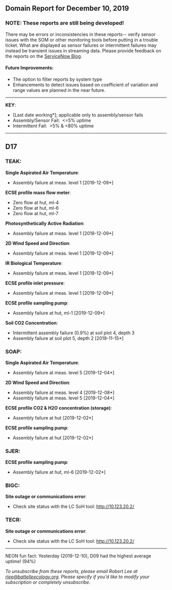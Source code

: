 ## Domain Report for December 10, 2019


### NOTE: These reports are still being developed!
There may be errors or inconsistencies in these reports-- verify sensor issues with the SOM or other monitoring tools before putting in a trouble ticket. What are displayed as sensor failures or intermittent failures may instead be transient issues in streaming data.
Please provide feedback on the reports on the [ServiceNow Blog](https://neon.service-now.com/community?id=community_blog&sys_id=9b4fbe8adbed734017ecf9041d9619be).

#### Future Improvements: 
 - The option to filter reports by system type 
 - Enhancements to detect issues based on coefficient of variation and range values are planned in the near future.

***

**KEY**:

 - [Last date working*]; applicable only to assembly/sensor fails
 - Assembly/Sensor Fail:&nbsp;&nbsp;<=5% uptime
 - Intermittent Fail:&nbsp;&nbsp;>5% & <80% uptime

***
## D17

### TEAK:

**Single Aspirated Air Temperature**:
 - Assembly failure at meas. level 1 [2019-12-09*]

**ECSE profile mass flow meter**:
 - Zero flow at hut, ml-4
 - Zero flow at hut, ml-6
 - Zero flow at hut, ml-7

**Photosynthetically Active Radiation**:
 - Assembly failure at meas. level 1 [2019-12-09*]

**2D Wind Speed and Direction**:
 - Assembly failure at meas. level 1 [2019-12-09*]

**IR Biological Temperature**:
 - Assembly failure at meas. level 1 [2019-12-09*]

**ECSE profile inlet pressure**:
 - Assembly failure at meas. level 1 [2019-12-09*]

**ECSE profile sampling pump**:
 - Assembly failure at hut, ml-1 [2019-12-09*]

**Soil CO2 Concentration**:
 - Intermittent assembly failure (0.9%) at soil plot 4, depth 3
 - Assembly failure at soil plot 5, depth 2 [2019-11-15*]

### SOAP:

**Single Aspirated Air Temperature**:
 - Assembly failure at meas. level 5 [2019-12-04*]

**2D Wind Speed and Direction**:
 - Assembly failure at meas. level 4 [2019-12-08*]
 - Assembly failure at meas. level 5 [2019-12-04*]

**ECSE profile CO2 & H2O concentration (storage)**:
 - Assembly failure at hut [2019-12-02*]

**ECSE profile sampling pump**:
 - Assembly failure at hut [2019-12-02*]

### SJER:

**ECSE profile sampling pump**:
 - Assembly failure at hut, ml-6 [2019-12-02*]

### BIGC:

**Site outage or communications error**:
 - Check site status with the LC SoH tool: http://10.123.20.2/

### TECR:

**Site outage or communications error**:
 - Check site status with the LC SoH tool: http://10.123.20.2/

***
NEON fun fact: Yesterday (2019-12-10), D09 had the highest average uptime! (94%)

_To unsubscribe from these reports, please email Robert Lee at rlee@battelleecology.org. Please specify if you'd like to modify your subscription or completely unsubscribe._
